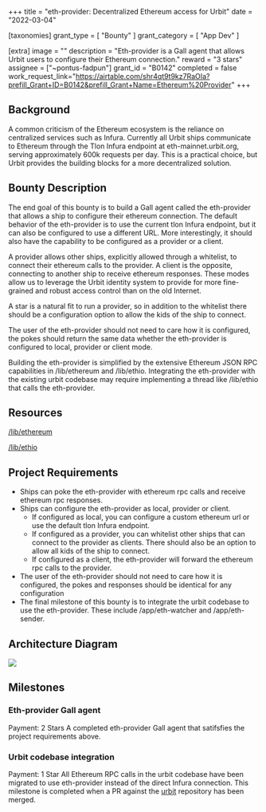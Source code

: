 +++
title = "eth-provider: Decentralized Ethereum access for Urbit"
date = "2022-03-04"

[taxonomies]
grant_type = [ "Bounty" ]
grant_category = [ "App Dev" ]

[extra]
image = ""
description = "Eth-provider is a Gall agent that allows Urbit users to configure their Ethereum connection."
reward = "3 stars"
assignee = ["~pontus-fadpun"]
grant_id = "B0142"
completed = false
work_request_link="https://airtable.com/shr4qt9t9kz7RaOIa?prefill_Grant+ID=B0142&prefill_Grant+Name=Ethereum%20Provider"
+++

## Background

A common criticism of the Ethereum ecosystem is the reliance on centralized services such as Infura. Currently all Urbit ships communicate to Ethereum through the Tlon Infura endpoint at eth-mainnet.urbit.org, serving approximately 600k requests per day. This is a practical choice, but Urbit provides the building blocks for a more decentralized solution.

## Bounty Description

The end goal of this bounty is to build a Gall agent called the eth-provider that allows a ship to configure their ethereum connection. The default behavior of the eth-provider is to use the current tlon Infura endpoint, but it can also be configured to use a different URL. More interestingly, it should also have the capability to be configured as a provider or a client.

A provider allows other ships, explicitly allowed through a whitelist, to connect their ethereum calls to the provider. A client is the opposite, connecting to another ship to receive ethereum responses. These modes allow us to leverage the Urbit identity system to provide for more fine-grained and robust access control than on the old Internet.

A star is a natural fit to run a provider, so in addition to the whitelist there should be a configuration option to allow the kids of the ship to connect.

The user of the eth-provider should not need to care how it is configured, the pokes should return the same data whether the eth-provider is configured to local, provider or client mode.

Building the eth-provider is simplified by the extensive Ethereum JSON RPC capabilities in /lib/ethereum and /lib/ethio. Integrating the eth-provider with the existing urbit codebase may require implementing a thread like /lib/ethio that calls the eth-provider.

## Resources

[/lib/ethereum](https://github.com/urbit/urbit/blob/master/pkg/base-dev/lib/ethereum.hoon)

[/lib/ethio](https://github.com/urbit/urbit/blob/master/pkg/base-dev/lib/ethio.hoon)

## Project Requirements

- Ships can poke the eth-provider with ethereum rpc calls and receive ethereum rpc responses.
- Ships can configure the eth-provider as local, provider or client.
  - If configured as local, you can configure a custom ethereum url or use the default tlon Infura endpoint.
  - If configured as a provider, you can whitelist other ships that can connect to the provider as clients. There should also be an option to allow all kids of the ship to connect.
  - If configured as a client, the eth-provider will forward the ethereum rpc calls to the provider.
- The user of the eth-provider should not need to care how it is configured, the pokes and responses should be identical for any configuration
- The final milestone of this bounty is to integrate the urbit codebase to use the eth-provider. These include /app/eth-watcher and /app/eth-sender.

## Architecture Diagram

![](https://urbit-foundation.s3.us-east-2.amazonaws.com/eth-provider-architecture.svg)

## Milestones

### Eth-provider Gall agent

Payment: 2 Stars
A completed eth-provider Gall agent that satifsfies the project requirements above.

### Urbit codebase integration

Payment: 1 Star
All Ethereum RPC calls in the urbit codebase have been migrated to use eth-provider instead of the direct Infura connection. This milestone is completed when a PR against the [urbit](https://github.com/urbit/urbit) repository has been merged.

